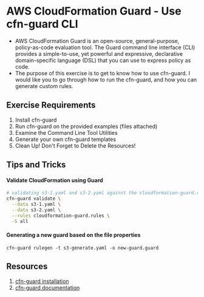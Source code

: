 # AWS CloudFormation Guard - Use cfn-guard CLI
- AWS CloudFormation Guard is an open-source, general-purpose, policy-as-code evaluation tool. The Guard command line interface (CLI) provides a simple-to-use, yet powerful and expressive, declarative domain-specific language (DSL) that you can use to express policy as code. 
- The purpose of this exercise is to get to know how to use cfn-guard. I would like you to go through how to run the cfn-guard, and how you can generate custom rules.

## Exercise Requirements
1. Install cfn-guard
1. Run cfn-guard on the provided examples (files attached)
1. Examine the Command Line Tool Utilities
1. Generate your own cfn-guard templates
1. Clean Up! Don't Forget to Delete the Resources!

## Tips and Tricks
#### Validate CloudFormation using Guard
```sh
# validating s3-1.yaml and s3-2.yaml against the cloudformation-guard.rules Rule File and setting the output to ALL findings
cfn-guard validate \
  --data s3-1.yaml \
  --data s3-2.yaml \
  --rules cloudformation-guard.rules \
  -S all
```

#### Generating a new guard based on the file properties
`cfn-guard rulegen -t s3-generate.yaml -o new-guard.guard`

## Resources
1. [cfn-guard installation](https://docs.aws.amazon.com/cfn-guard/latest/ug/setting-up-linux.html)
1. [cfn-guard documentation](https://docs.aws.amazon.com/cfn-guard/latest/ug/what-is-guard.html)